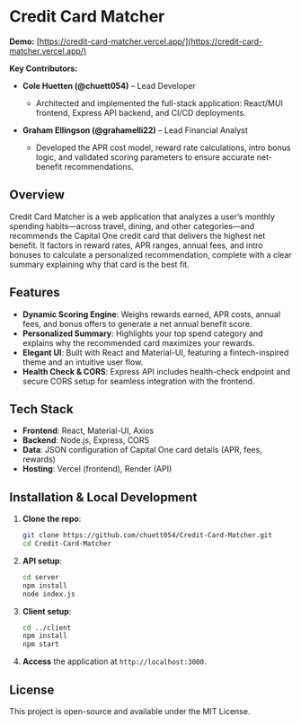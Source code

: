 # Credit Card Matcher

**Demo:** [https://credit-card-matcher.vercel.app/](https://credit-card-matcher.vercel.app/)

**Key Contributors:**

* **Cole Huetten (@chuett054)** – Lead Developer

  * Architected and implemented the full-stack application: React/MUI frontend, Express API backend, and CI/CD deployments.
* **Graham Ellingson (@grahamelli22)** – Lead Financial Analyst

  * Developed the APR cost model, reward rate calculations, intro bonus logic, and validated scoring parameters to ensure accurate net-benefit recommendations.

## Overview

Credit Card Matcher is a web application that analyzes a user’s monthly spending habits—across travel, dining, and other categories—and recommends the Capital One credit card that delivers the highest net benefit. It factors in reward rates, APR ranges, annual fees, and intro bonuses to calculate a personalized recommendation, complete with a clear summary explaining why that card is the best fit.

## Features

* **Dynamic Scoring Engine**: Weighs rewards earned, APR costs, annual fees, and bonus offers to generate a net annual benefit score.
* **Personalized Summary**: Highlights your top spend category and explains why the recommended card maximizes your rewards.
* **Elegant UI**: Built with React and Material-UI, featuring a fintech-inspired theme and an intuitive user flow.
* **Health Check & CORS**: Express API includes health-check endpoint and secure CORS setup for seamless integration with the frontend.

## Tech Stack

* **Frontend**: React, Material-UI, Axios
* **Backend**: Node.js, Express, CORS
* **Data**: JSON configuration of Capital One card details (APR, fees, rewards)
* **Hosting**: Vercel (frontend), Render (API)

## Installation & Local Development

1. **Clone the repo**:

   ```bash
   git clone https://github.com/chuett054/Credit-Card-Matcher.git  
   cd Credit-Card-Matcher  
   ```
2. **API setup**:

   ```bash
   cd server  
   npm install  
   node index.js  
   ```
3. **Client setup**:

   ```bash
   cd ../client  
   npm install  
   npm start  
   ```
4. **Access** the application at `http://localhost:3000`.

## License

This project is open-source and available under the MIT License.



